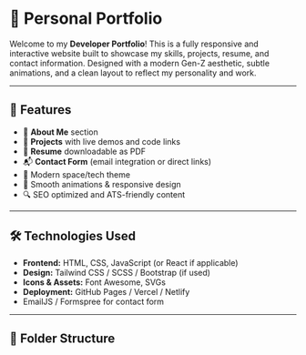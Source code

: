 # 🌟 Personal Portfolio

Welcome to my **Developer Portfolio**! This is a fully responsive and interactive website built to showcase my skills, projects, resume, and contact information. Designed with a modern Gen-Z aesthetic, subtle animations, and a clean layout to reflect my personality and work.

---

## 🚀 Features

- 👤 **About Me** section
- 💼 **Projects** with live demos and code links
- 📄 **Resume** downloadable as PDF
- 📬 **Contact Form** (email integration or direct links)
- 🌙 Modern space/tech theme
- 🎨 Smooth animations & responsive design
- 🔍 SEO optimized and ATS-friendly content

---

## 🛠️ Technologies Used

- **Frontend:** HTML, CSS, JavaScript (or React if applicable)
- **Design:** Tailwind CSS / SCSS / Bootstrap (if used)
- **Icons & Assets:** Font Awesome, SVGs
- **Deployment:** GitHub Pages / Vercel / Netlify
-  EmailJS / Formspree for contact form

---

## 📂 Folder Structure

